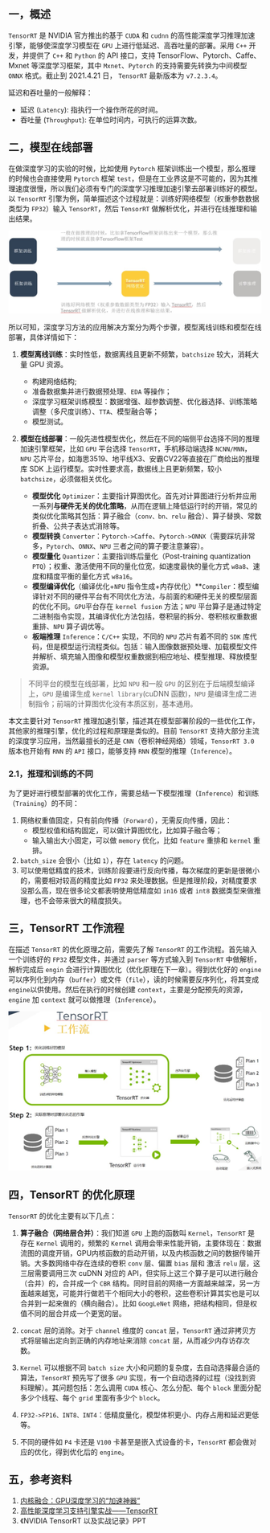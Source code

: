 ## 一，概述

`TensorRT` 是 NVIDIA 官方推出的基于 `CUDA` 和 `cudnn` 的高性能深度学习推理加速引擎，能够使深度学习模型在 `GPU` 上进行低延迟、高吞吐量的部署。采用 `C++` 开发，并提供了 `C++` 和 `Python` 的 API 接口，支持 TensorFlow、Pytorch、Caffe、Mxnet 等深度学习框架，其中 `Mxnet`、`Pytorch` 的支持需要先转换为中间模型 `ONNX` 格式。截止到 2021.4.21 日， `TensorRT` 最新版本为 `v7.2.3.4`。

延迟和吞吐量的一般解释：

+ 延迟 (`Latency`): 指执行一个操作所花的时间。
+ 吞吐量 (`Throughput`): 在单位时间内，可执行的运算次数。

## 二，模型在线部署

在做深度学习的实验的时候，比如使用 `Pytorch` 框架训练出一个模型，那么推理的时候也会直接使用 `Pytorch` 框架 `test`，但是在工业界这是不可能的，因为其推理速度很慢，所以我们必须有专门的深度学习推理加速引擎去部署训练好的模型。以 `TensorRT` 引擎为例，简单描述这个过程就是：训练好网络模型（权重参数数据类型为 `FP32`）输入 `TensorRT`，然后 `TensorRT` 做解析优化，并进行在线推理和输出结果。

![训练和推理.jpg](../../data/images/TensorRT/训练和推理.jpg)

所以可知，深度学习方法的应用解决方案分为两个步骤，模型离线训练和模型在线部署，具体详情如下：

1. **模型离线训练**：实时性低，数据离线且更新不频繁，`batchsize` 较大，消耗大量 GPU 资源。
    + 构建网络结构;
    + 准备数据集并进行数据预处理、`EDA` 等操作；
    + 深度学习框架训练模型：数据增强、超参数调整、优化器选择、训练策略调整（多尺度训练）、`TTA`、模型融合等；
    + 模型测试。

2. **模型在线部署**：一般先进性模型优化，然后在不同的端侧平台选择不同的推理加速引擎框架，比如 `GPU` 平台选择 `TensorRT`，手机移动端选择 `NCNN/MNN`，`NPU` 芯片平台，如海思3519、地平线X3、安霸CV22等直接在厂商给出的推理库 SDK 上运行模型。实时性要求高，数据线上且更新频繁，较小 `batchsize`，必须做相关优化。

    + **模型优化** `Optimizer`：主要指计算图优化。首先对计算图进行分析并应用一系列**与硬件无关的优化策略**，从而在逻辑上降低运行时的开销，常见的类似优化策略其包括：算子融合（`conv、bn、relu` 融合）、算子替换、常数折叠、公共子表达式消除等。
    + **模型转换** `Converter`：`Pytorch->Caffe`、`Pytorch->ONNX`（需要踩坑非常多，`Pytorch`、`ONNX`、`NPU` 三者之间的算子要注意兼容）。
    + **模型量化** `Quantizer`：主要指训练后量化（Post-training quantization `PTQ`）；权重、激活使用不同的量化位宽，如速度最快的量化方式 `w8a8`、速度和精度平衡的量化方式 `w8a16`。
    + **模型编译优化**（编译优化+`NPU` 指令生成+内存优化）**`Compiler`：模型编译针对不同的硬件平台有不同优化方法，与前面的和硬件无关的模型层面的优化不同。`GPU`平台存在 `kernel fusion` 方法；`NPU` 平台算子是通过特定二进制指令实现，其编译优化方法包括，卷积层的拆分、卷积核权重数据重排、`NPU` 算子调优等。
    + **板端推理** `Inference`：`C/C++` 实现，不同的 `NPU` 芯片有着不同的 `SDK` 库代码，但是模型运行流程类似。包括：输入图像数据预处理、加载模型文件并解析、填充输入图像和模型权重数据到相应地址、模型推理、释放模型资源。

> 不同平台的模型在线部署，比如 `NPU` 和一般 `GPU` 的区别在于后端模型编译上，`GPU` 是编译生成 `kernel library`(cuDNN 函数)，`NPU` 是编译生成二进制指令；前端的计算图优化没有本质区别，基本通用。

本文主要针对 `TensorRT` 推理加速引擎，描述其在模型部署阶段的一些优化工作，其他家的推理引擎，优化的过程和原理是类似的。目前 `TensorRT` 支持大部分主流的深度学习应用，当然最擅长的还是 `CNN`（卷积神经网络）领域，`TensorRT 3.0` 版本也开始有 `RNN` 的 `API` 接口，能够支持 `RNN` 模型的推理（`Inference`）。

### 2.1，推理和训练的不同

为了更好进行模型部署的优化工作，需要总结一下模型推理（`Inference`）和训练（`Training`）的不同：

1. 网络权重值固定，只有前向传播（`Forward`），无需反向传播，因此：
    + 模型权值和结构固定，可以做计算图优化，比如算子融合等；
    + 输入输出大小固定，可以做 `memory` 优化，比如 `feature` 重排和 `kernel` 重排。
2. `batch_size` 会很小（比如 `1`），存在 `latency` 的问题。
3. 可以使用低精度的技术，训练阶段要进行反向传播，每次梯度的更新是很微小的，需要相对较高的精度比如 `FP32` 来处理数据。但是推理阶段，对精度要求没那么高，现在很多论文都表明使用低精度如 `in16` 或者 `int8` 数据类型来做推理，也不会带来很大的精度损失。

## 三，TensorRT 工作流程

在描述 `TensorRT` 的优化原理之前，需要先了解 `TensorRT` 的工作流程。首先输入一个训练好的 `FP32` 模型文件，并通过 `parser` 等方式输入到 `TensorRT` 中做解析，解析完成后 `engin` 会进行计算图优化（优化原理在下一章）。得到优化好的 `engine` 可以序列化到内存（`buffer`）或文件（`file`），读的时候需要反序列化，将其变成 `engine`以供使用。然后在执行的时候创建 `context`，主要是分配预先的资源，`engine` 加 `context` 就可以做推理（`Inference`）。

![TensorRT工作流程.jpg](../../data/images/TensorRT/TensorRT工作流程.jpg)

## 四，TensorRT 的优化原理

`TensorRT` 的优化主要有以下几点：

1. **算子融合（网络层合并）**：我们知道 `GPU` 上跑的函数叫 `Kernel`，`TensorRT` 是存在 `Kernel` 调用的，频繁的 `Kernel` 调用会带来性能开销，主要体现在：数据流图的调度开销，GPU内核函数的启动开销，以及内核函数之间的数据传输开销。大多数网络中存在连续的卷积 `conv` 层、偏置 `bias` 层和 激活 `relu` 层，这三层需要调用三次 cuDNN 对应的 API，但实际上这三个算子是可以进行融合（合并）的，合并成一个 `CBR` 结构。同时目前的网络一方面越来越深，另一方面越来越宽，可能并行做若干个相同大小的卷积，这些卷积计算其实也是可以合并到一起来做的（横向融合）。比如 `GoogLeNet` 网络，把结构相同，但是权值不同的层合并成一个更宽的层。
2. `concat` 层的消除。对于 `channel` 维度的 `concat` 层，`TensorRT` 通过非拷贝方式将层输出定向到正确的内存地址来消除 `concat` 层，从而减少内存访存次数。
3. `Kernel` 可以根据不同 `batch size` 大小和问题的复杂度，去自动选择最合适的算法，`TensorRT` 预先写了很多 `GPU` 实现，有一个自动选择的过程（没找到资料理解）。其问题包括：怎么调用 `CUDA` 核心、怎么分配、每个 `block` 里面分配多少个线程、每个 `grid` 里面有多少个 `block`。

4. `FP32->FP16、INT8、INT4`：低精度量化，模型体积更小、内存占用和延迟更低等。
5. 不同的硬件如 `P4` 卡还是 `V100` 卡甚至是嵌入式设备的卡，`TensorRT` 都会做对应的优化，得到优化后的 `engine`。

## 五，参考资料

1. [内核融合：GPU深度学习的“加速神器”](https://www.msra.cn/zh-cn/news/features/kernel-fusion-20170925)
2. [高性能深度学习支持引擎实战——TensorRT](https://zhuanlan.zhihu.com/p/35657027)
3. 《NVIDIA TensorRT 以及实战记录》PPT
